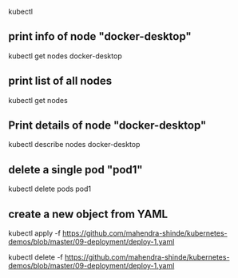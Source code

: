 kubectl <ACTION> <ObjectType> <ObjectName>

## print info of node "docker-desktop"
kubectl get nodes docker-desktop
## print list of all nodes
kubectl get nodes

## Print details of node "docker-desktop"
kubectl describe nodes docker-desktop

## delete a single pod "pod1"
kubectl delete pods pod1

## create a new object from YAML
kubectl apply -f https://github.com/mahendra-shinde/kubernetes-demos/blob/master/09-deployment/deploy-1.yaml

kubectl delete -f https://github.com/mahendra-shinde/kubernetes-demos/blob/master/09-deployment/deploy-1.yaml




